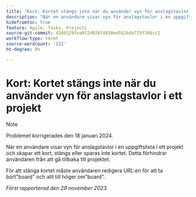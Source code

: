 ```yaml
---
title: "Kort: Kortet stängs inte när du använder vyn för anslagstavlor i ett projekt"
description: "När en användare visar vyn för anslagstavlor i en uppgiftslista i ett projekt och skapar ett kort, kommer kortet inte att stängas eller sparas. Detta förhindrar användaren från att gå tillbaka till projektet."
hidefromtoc: true
feature: Agile, Tasks, Projects
source-git-commit: d3d6529fea8f2d020f4920ee5b2bda723f348cc2
workflow-type: tm+mt
source-wordcount: '122'
ht-degree: 0%

---
```



# Kort: Kortet stängs inte när du använder vyn för anslagstavlor i ett projekt

>[!NOTE]
>
>Problemet korrigerades den 18 januari 2024.

När en användare visar vyn för anslagstavlor i en uppgiftslista i ett projekt och skapar ett kort, stängs eller sparas inte kortet. Detta förhindrar användaren från att gå tillbaka till projektet.

För att stänga kortet måste användaren redigera URL:en för att ta bort&quot;board&quot; och allt till höger om&quot;board&quot;.

_Först rapporterad den 29 november 2023._

